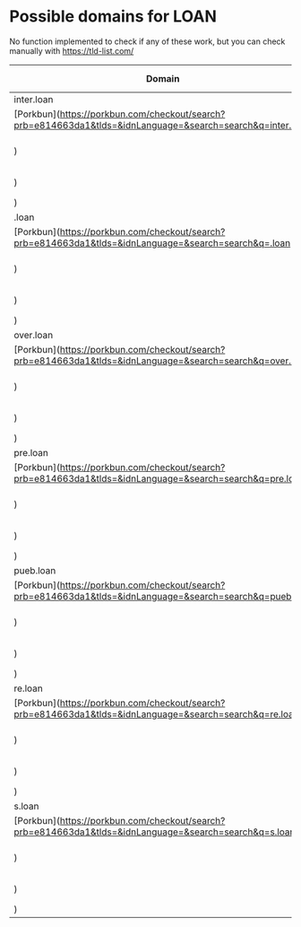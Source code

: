 # Possible domains for LOAN

No function implemented to check if any of these work, but you can check manually with https://tld-list.com/

| Domain | Porkbun | NameCheap | Google Domains |
|---|---|---|---|
| inter.loan | [Porkbun](https://porkbun.com/checkout/search?prb=e814663da1&tlds=&idnLanguage=&search=search&q=inter.loan) | [Namecheap](https://www.namecheap.com/domains/registration/results/?domain=inter.loan) | [Google](https://domains.google.com/registrar/search?searchTerm=inter.loan) |
| .loan | [Porkbun](https://porkbun.com/checkout/search?prb=e814663da1&tlds=&idnLanguage=&search=search&q=.loan) | [Namecheap](https://www.namecheap.com/domains/registration/results/?domain=.loan) | [Google](https://domains.google.com/registrar/search?searchTerm=.loan) |
| over.loan | [Porkbun](https://porkbun.com/checkout/search?prb=e814663da1&tlds=&idnLanguage=&search=search&q=over.loan) | [Namecheap](https://www.namecheap.com/domains/registration/results/?domain=over.loan) | [Google](https://domains.google.com/registrar/search?searchTerm=over.loan) |
| pre.loan | [Porkbun](https://porkbun.com/checkout/search?prb=e814663da1&tlds=&idnLanguage=&search=search&q=pre.loan) | [Namecheap](https://www.namecheap.com/domains/registration/results/?domain=pre.loan) | [Google](https://domains.google.com/registrar/search?searchTerm=pre.loan) |
| pueb.loan | [Porkbun](https://porkbun.com/checkout/search?prb=e814663da1&tlds=&idnLanguage=&search=search&q=pueb.loan) | [Namecheap](https://www.namecheap.com/domains/registration/results/?domain=pueb.loan) | [Google](https://domains.google.com/registrar/search?searchTerm=pueb.loan) |
| re.loan | [Porkbun](https://porkbun.com/checkout/search?prb=e814663da1&tlds=&idnLanguage=&search=search&q=re.loan) | [Namecheap](https://www.namecheap.com/domains/registration/results/?domain=re.loan) | [Google](https://domains.google.com/registrar/search?searchTerm=re.loan) |
| s.loan | [Porkbun](https://porkbun.com/checkout/search?prb=e814663da1&tlds=&idnLanguage=&search=search&q=s.loan) | [Namecheap](https://www.namecheap.com/domains/registration/results/?domain=s.loan) | [Google](https://domains.google.com/registrar/search?searchTerm=s.loan) |
